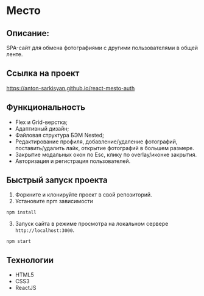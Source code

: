 # Место

## **Описание:**

SPA-сайт для обмена фотографиями с другими пользователями в общей ленте. 

## **Ссылка на проект**
https://anton-sarkisyan.github.io/react-mesto-auth

## **Функциональность**

* Flex и Grid-верстка;
* Адаптивный дизайн;
* Файловая структура БЭМ Nested;
* Редактирование профиля, добавление/удаление фотографий, поставить/удалить лайк, открытие фотографий в большем размере.
* Закрытие модальных окон по Esc, клику по overlay/иконке закрытия.
* Авторизация и регистрация пользователей.

## Быстрый запуск проекта
1. Форкните и клонируйте проект в свой репозиторий.
2. Установите npm зависимости 
```
npm install
```
3. Запуск сайта в режиме просмотра на локальном сервере `http://localhost:3000`.
```
npm start
```

## **Технологии**

* HTML5 
* CSS3
* ReactJS

